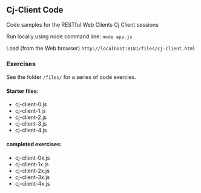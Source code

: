 ## Cj-Client Code

Code samples for the RESTful Web Clients Cj Client sessions

Run locally using node command line: `node app.js`

Load (from the Web browser) `http://localhost:8181/files/cj-client.html`

### Exercises
See the folder `/files/` for a series of code exercies.

#### Starter files:

* cj-client-0.js
* cj-client-1.js
* cj-client-2.js
* cj-client-3.js
* cj-client-4.js

#### completed exercises:

* cj-client-0x.js
* cj-client-1x.js
* cj-client-2x.js
* cj-client-3x.js
* cj-client-4x.js

